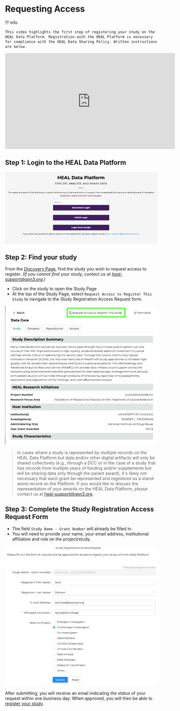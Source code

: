 # Requesting Access

!!! info

    This video highlights the first step of registering your study on the HEAL Data Platform. Registration with the HEAL Platform is necessary for compliance with the HEAL Data Sharing Policy. Written instructions are below.

<p align="center"><iframe width="560" height="315" src="https://www.youtube-nocookie.com/embed/4pnvvOwKZbc" title="YouTube video player" frameborder="0" allow="accelerometer; clipboard-write; encrypted-media; gyroscope; picture-in-picture; web-share" allowfullscreen></iframe></p>

## Step 1: Login to the HEAL Data Platform

<!-- If you want to play with sizing, you can use something like ![](../img/heal_login.png){: style="height:250px;width:534px"} -->
![](../img/heal_login.png)


## Step 2: Find your study

From the [Discovery Page](https://healdata.org/portal/discovery), find the study you
wish to request access to register. *(If you cannot find your study, contact us at heal-support@gen3.org.)*

- Click on the study to open the Study Page
- At the top of the Study Page, select `Request Access to Register This Study`
  to navigate to the Study Registration Access Request form.


![](../img/study_reg_req_access_button.png)


> In cases where a study is represented by multiple records on the HEAL Data Platform but data and/or other digital artifacts will only be shared collectively (e.g., through a DCC or in the case of a study that has records from multiple years of funding and/or supplements but will be sharing data only through the parent award), it's likely not necessary that each grant be represented and registered as a stand-alone record on the Platform. If you would like to discuss the representation of your awards on the HEAL Data Platform, please contact us at [heal-support@gen3.org](mailto:heal-support@gen3.org).


## Step 3: Complete the Study Registration Access Request Form

- The field `Study Name - Grant Number` will already be filled in.
- You will need to provide your name, your email address, institutional
  affiliation and role on the project/study.

![](../img/study_reg_req_access_form.png)

After submitting, you will receive an email indicating the status of your
request within one business day. When approved, you will then be able to
[register your study](registering-your-study.md).
